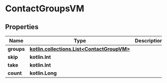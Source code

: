 
# ContactGroupsVM

## Properties
Name | Type | Description | Notes
------------ | ------------- | ------------- | -------------
**groups** | [**kotlin.collections.List&lt;ContactGroupVM&gt;**](ContactGroupVM.md) |  |  [optional]
**skip** | **kotlin.Int** |  |  [optional]
**take** | **kotlin.Int** |  |  [optional]
**count** | **kotlin.Long** |  |  [optional]



